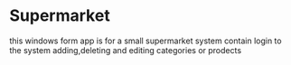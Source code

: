 # Supermarket
this windows form app is for a small supermarket system contain login to the system adding,deleting and editing categories or prodects



